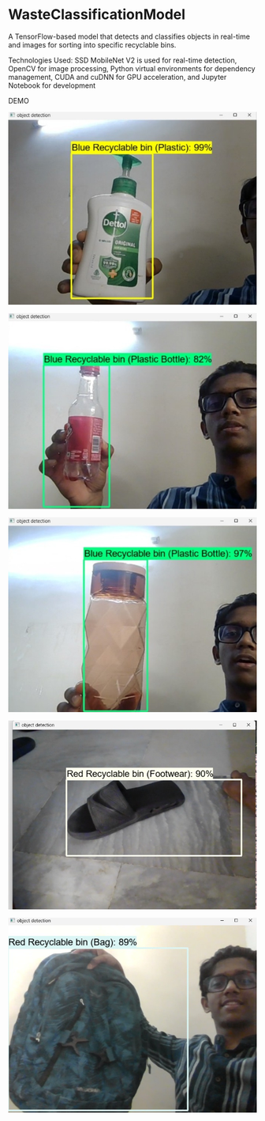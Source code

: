 # WasteClassificationModel
A TensorFlow-based model that detects and classifies objects in real-time and images for sorting into specific recyclable bins.

Technologies Used:
SSD MobileNet V2 is used for real-time detection, 
OpenCV for image processing, 
Python virtual environments for dependency management, 
CUDA and cuDNN for GPU acceleration, and 
Jupyter Notebook for development


DEMO 

![alt text](https://github.com/charuhere/WasteClassificationModel/blob/main/imagess/Screenshot%202025-03-09%20131046.jpg)

![alt text](https://github.com/charuhere/WasteClassificationModel/blob/main/imagess/Screenshot%202025-03-09%20131240.jpg)

![alt text](https://github.com/charuhere/WasteClassificationModel/blob/main/imagess/Screenshot%202025-03-09%20131322.jpg)

![alt text](https://github.com/charuhere/WasteClassificationModel/blob/main/imagess/WhatsApp%20Image%202025-03-08%20at%2010.05.57_b97f02a7.jpg)

![alt text](https://github.com/charuhere/WasteClassificationModel/blob/main/imagess/WhatsApp%20Image%202025-03-08%20at%2010.07.44_d8812485.jpg)
